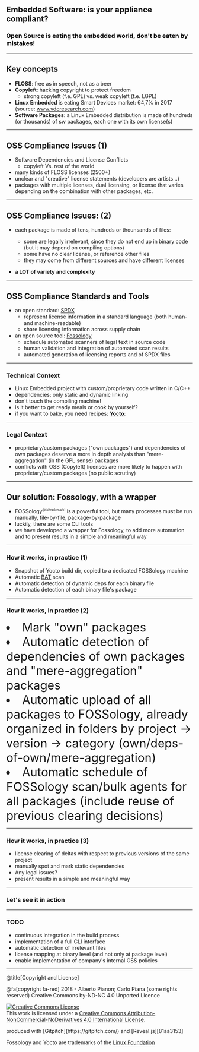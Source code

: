 
## Embedded Software: is your appliance compliant? 

<h3 style="color: black;"> Open Source is eating the embedded world, don't be eaten by mistakes!</h3>

---

## Key concepts

- **FLOSS**: free as in speech, not as a beer
- **Copyleft**: hacking copyright to protect freedom
    - strong copyleft (f.e. GPL) vs. weak copyleft (f.e. LGPL)
- **Linux Embedded** is eating Smart Devices market: 64,7% in 2017 (source: www.vdcresearch.com)
- **Software Packages**: a Linux Embedded distribution is made of hundreds (or thousands) of sw packages, each one with its own license(s) 
    
---

## OSS Compliance Issues (1)

- Software Dependencies and License Conflicts
    - copyleft Vs. rest of the world
- many kinds of FLOSS licenses (2500+)
- unclear and "creative" license statements (developers are artists...)
- packages with multiple licenses, dual licensing, or license that varies depending on the combination with other packages, etc.

---

## OSS Compliance Issues: (2)

- each package is made of tens, hundreds or thounsands of files:
    - some are legally irrelevant, since they do not end up in binary code (but it may depend on compiling options) 
    - some have no clear license, or reference other files 
    - they may come from different sources and have different licenses
    
- **a LOT of variety and complexity**
 
---

## OSS Compliance Standards and Tools

- an open standard: [SPDX](https://spdx.org/using-spdx-documents)
    - represent license information in a standard language (both human- and machine-readable)
    - share licensing information across supply chain
- an open source tool: [Fossology](https://www.fossology.org/features/) 
    - schedule automated scanners of legal text in source code
    - human validation and integration of automated scan results
    - automated generation of licensing reports and of SPDX files

---

### Technical Context

- Linux Embedded project with custom/proprietary code written in C/C++
- dependencies: only static and dynamic linking
- don't touch the compiling machine! 
- is it better to get ready meals or cook by yourself? 
- if you want to bake, you need recipes: [**Yocto**](https://www.yoctoproject.org/ecosystem/members/): 

---

### Legal Context

- proprietary/custom packages ("own packages") and dependencies of own packages deserve a more in depth analysis than "mere-aggregation" (in the GPL sense) packages
- conflicts with OSS (Copyleft) licenses are more likely to happen with proprietary/custom packages (no public scrutiny)

---

## Our solution: Fossology, with a wrapper 

- FOSSology<sup style="font-size: 0.6em;">@fa[trademark]</sup>  is a powerful tool, but many processes must be run manually, file-by-file, package-by-package
- luckily, there are some CLI tools
- we have developed a wrapper for Fossology, to add more automation and to present results in a simple and meaningful way

---

### How it works, in practice (1)

- Snapshot of Yocto build dir, copied to a dedicated FOSSology machine
- Automatic [BAT](http://www.binaryanalysis.org/) scan
- Automatic detection of dynamic deps for each binary file
- Automatic detection of each binary file's package

---

### How it works, in practice (2)

<li style="font-size:xx-large">Mark "own" packages</li>
<li style="font-size:xx-large">Automatic detection of dependencies of own packages and "mere-aggregation" packages</li>
<li style="font-size:xx-large">Automatic upload of all packages to FOSSology, already organized in folders by project -> version -> category (own/deps-of-own/mere-aggregation)</li>
<li style="font-size:xx-large">Automatic schedule of FOSSology scan/bulk agents for all packages (include reuse of previous clearing decisions)</li>

---

### How it works, in practice (3)

- license clearing of deltas with respect to previous versions of the same project
- manually spot and mark static dependencies
- Any legal issues?
- present results in a simple and meaningful way

---
### Let's see it in action

---
### TODO

- continuous integration in the build process
- implementation of a full CLI interface</li>
- automatic detection of irrelevant files
- license mapping at binary level (and not only at package level)
- enable implementation of company's internal OSS policies

---
@title[Copyright and License]
<div class="bottom">
@fa[copyright fa-red] 2018 - Alberto Pianon; Carlo Piana (some rights reserved)   
Creative Commons by-ND-NC 4.0 Unported Licence

<a rel="license" href="http://creativecommons.org/licenses/by-nc-nd/4.0/"><img alt="Creative Commons License" style="border-width:0" src="https://i.creativecommons.org/l/by-nc-nd/4.0/88x31.png" /></a><br />This work is licensed under a <a rel="license" href="http://creativecommons.org/licenses/by-nc-nd/4.0/">Creative Commons Attribution-NonCommercial-NoDerivatives 4.0 International License</a>.

<p>produced with [Gitpitch](https://gitpitch.com/) and [Reveal.js][81aa3153]</p>

Fossology and Yocto are trademarks of the [Linux Foundation](https://www.linuxfoundation.org/)


</div>

  [81aa3153]: https://revealjs.com/ "Reveal"
